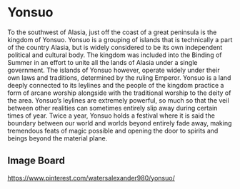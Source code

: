 # Yonsuo

To the southwest of Alasia, just off the coast of a great peninsula is the kingdom of Yonsuo. Yonsuo is a grouping of islands that is technically a part of the country Alasia, but is widely considered to be its own independent political and cultural body. The kingdom was included into the Binding of Summer in an effort to unite all the lands of Alasia under a single government. The islands of Yonsuo however, operate widely under their own laws and traditions, determined by the ruling Emperor. Yonsuo is a land deeply connected to its leylines and the people of the kingdom practice a form of arcane worship alongside with the traditional worship to the deity of the area. Yonsuo’s leylines are extremely powerful, so much so that the veil between other realities can sometimes entirely slip away during certain times of year. Twice a year, Yonsuo holds a festival where it is said the boundary between our world and worlds beyond entirely fade away, making tremendous feats of magic possible and opening the door to spirits and beings beyond the material plane.

## Image Board

https://www.pinterest.com/watersalexander980/yonsuo/
